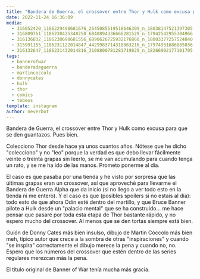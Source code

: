 ```yaml
---
title: "Bandera de Guerra, el crossover entre Thor y Hulk como excusa para que se den guantazos. Pues bien"
date: 2022-11-24 16:36:09
media: 
  - 316052420_1186229498681676_2645085519518646309_n_18038147521397305.jpg
  - 316809761_1186230425348250_6840894336666281529_n_17942542955304966.jpg
  - 316136032_1186230698681556_6890626725932176860_n_18003377257524840.jpg
  - 315991155_1186231122014847_4429983714318863216_n_17974931686885036.jpg
  - 316132647_1186231432014816_3108800781281719829_n_18266902177101705.jpg
tags: 
  - bannerofwar
  - banderadeguerra
  - martincoccolo
  - donnycates
  - hulk
  - thor
  - comics
  - tebeos
template: instagram
author: neverbot
---
```


Bandera de Guerra, el crossover entre Thor y Hulk como excusa para que se den guantazos. Pues bien.

Colecciono Thor desde hace ya unos cuantos años. Nótese que he dicho "colecciono" y no "leo" porque la verdad es que debo llevar fácilmente veinte o treinta grapas sin leerlo, se me van acumulando para cuando tenga un rato, y se me ha ido de las manos. Prometo ponerme al día.

El caso es que pasaba por una tienda y he visto por sorpresa que las últimas grapas eran un crossover, así que aproveché para llevarme el Bandera de Guerra Alpha que da inicio (si no llego a ver todo esto en la tienda ni me entero). Y el caso es que (posibles spoilers si no estais al día): todo esto de que ahora Odín esté dentro del martillo, y que Bruce Banner pilote a Hulk desde un "palacio mental" que se ha construido... me hace pensar que pasaré por toda esta etapa de Thor bastante rápido, y no espero mucho del crossover. Al menos que se den tortas siempre está bien.

Guión de Donny Cates más bien insulso, dibujo de Martin Cóccolo más bien meh, típico autor que crece a la sombra de otras "inspiraciones" y cuando "se inspira" correctamente el dibujo merece la pena y cuando no, no. Espero que los números del crossover que estén dentro de las series regulares merezcan más la pena.

El título original de Banner of War tenía mucha más gracia.


